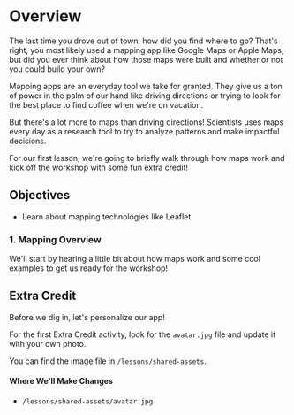 # Overview

The last time you drove out of town, how did you find where to go? That's right, you most likely used a mapping app like Google Maps or Apple Maps, but did you ever think about how those maps were built and whether or not you could build your own?

Mapping apps are an everyday tool we take for granted. They give us a ton of power in the palm of our hand like driving directions or trying to look for the best place to find coffee when we're on vacation.

But there's a lot more to maps than driving directions! Scientists uses maps every day as a research tool to try to analyze patterns and make impactful decisions.

For our first lesson, we're going to briefly walk through how maps work and kick off the workshop with some fun extra credit!

## Objectives
* Learn about mapping technologies like Leaflet

### 1. Mapping Overview

We'll start by hearing a little bit about how maps work and some cool examples to get us ready for the workshop!

## Extra Credit

Before we dig in, let's personalize our app!

For the first Extra Credit activity, look for the `avatar.jpg` file and update it with your own photo.

You can find the image file in `/lessons/shared-assets`.

#### Where We'll Make Changes
* `/lessons/shared-assets/avatar.jpg`
